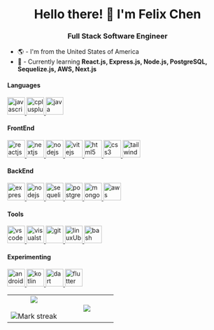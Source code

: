 ### <h1 align="center">Hello there! 👋 I'm Felix Chen</h1>
<h3 align="center">Full Stack Software Engineer</h3>

- 🌎 - I'm from the United States of America
- 🤔 - Currently learning **React.js, Express.js, Node.js, PostgreSQL, Sequelize.js, AWS, Next.js**

<h4 align="left">Languages</h4>
<p align="left">
<a href="https://developer.mozilla.org/en-US/docs/Web/JavaScript" target="_blank" rel="noreferrer"> <img src="https://skillicons.dev/icons?i=js" alt="javascript" width="40" height="40"> </a>
<a href="https://cplusplus.com/" target="_blank" rel="noreferrer"> <img src="https://skillicons.dev/icons?i=cpp" alt="cplusplus" width="40" height="40"/> </a> 
<a href="https://www.java.com" target="_blank" rel="noreferrer"> <img src="https://skillicons.dev/icons?i=java" alt="java" width="40" height="40"/> </a> 
</p>

<h4 align="left">FrontEnd</h4>
<p align="left"> 
<a href="https://react.dev/" target="_blank" rel="noreferrer"> <img src="https://skillicons.dev/icons?i=react" alt="reactjs" width="40" height="40"> </a>
<a href="https://nextjs.org/" target="_blank" rel="noreferrer"> <img src="https://skillicons.dev/icons?i=next" alt="nextjs" width="40" height="40"> </a>
<a href="https://nodejs.org/en" target="_blank" rel="noreferrer"> <img src="https://skillicons.dev/icons?i=nodejs" alt="nodejs" width="40" height="40"> </a>
<a href="https://vitejs.dev/" target="_blank" rel="norefferer"> <img src="https://skillicons.dev/icons?i=vite" alt="vitejs" width="40" height="40"> </a>
<a href="https://developer.mozilla.org/en-US/docs/Web/html" target="_blank" rel="noreferrer"> <img src="https://skillicons.dev/icons?i=html" alt="html5" width="40" height="40"/> </a> 
<a href="https://developer.mozilla.org/en-US/docs/Web/CSS" target="_blank" rel="noreferrer"> <img src="https://skillicons.dev/icons?i=css" alt="css3" width="40" height="40"/> </a> 
<a href="https://tailwindcss.com/" target="_blank" rel="noreferrer"> <img src="https://skillicons.dev/icons?i=tailwind" alt="tailwindcss" width="40" height="40"/> </a> 
</p>

<h4 align="left">BackEnd</h4>
<p align="left">
<a href="https://expressjs.com/" target="_blank" rel="noreferrer"> <img src="https://skillicons.dev/icons?i=express" alt="expressjs" width="40" height="40"> </a>
<a href="https://nodejs.org/en" target="_blank" rel="noreferrer"> <img src="https://skillicons.dev/icons?i=nodejs" alt="nodejs" width="40" height="40"> </a>
<a href="https://sequelize.org/" target="_blank" rel="noreferrer"> <img src="https://skillicons.dev/icons?i=sequelize" alt="sequelizejs" width="40" height="40"> </a>
<a href="https://www.postgresql.org/" target="_blank" rel="noreferrer"> <img src="https://skillicons.dev/icons?i=postgresql" alt="postgresql" width="40" height="40"> </a>
<a href="https://www.mongodb.com/" target="_blank" rel="noreferrer"> <img src="https://skillicons.dev/icons?i=mongodb" alt="mongodb" width="40" height="40"> </a>
<a href="https://aws.amazon.com/" target="_blank" rel="noreferrer"> <img src="https://skillicons.dev/icons?i=aws" alt="aws" width="40" height="40"> </a>
</p>

<h4 align="left">Tools</h4>
<p align="left">
<a href="https://code.visualstudio.com/" target="_blank" rel="noreferrer"> <img src="https://skillicons.dev/icons?i=vscode" alt="vscode" width="40" height="40"> </a>
<a href="https://visualstudio.microsoft.com/" target="_blank" rel="noreferrer"> <img src="https://skillicons.dev/icons?i=visualstudio" alt="visualstudio" width="40" height="40"> </a>
<a href="https://git-scm.com/" target="_blank" rel="noreferrer"> <img src="https://skillicons.dev/icons?i=git" alt="git" width="40" height="40"> </a>
<a href="https://ubuntu.com/" target="_blank" rel="noreferrer"> <img src="https://skillicons.dev/icons?i=linux" alt="linuxUbuntu" width="40" height="40"> </a>
<a href="https://www.gnu.org/software/bash/" target="_blank" rel="noreferrer"> <img src="https://skillicons.dev/icons?i=bash" alt="bash" width="40" height="40"> </a>
</p>

<h4 align="left">Experimenting</h4>
<p align="left">
<a href="https://developer.android.com" target="_blank" rel="noreferrer"> <img src="https://skillicons.dev/icons?i=androidstudio" alt="android" width="40" height="40"/> </a> 
<a href="https://kotlinlang.org" target="_blank" rel="noreferrer"> <img src="https://skillicons.dev/icons?i=kotlin" alt="kotlin" width="40" height="40"/> </a> 
<a href="https://dart.dev/" target="_blank" rel="noreferrer"> <img src="https://skillicons.dev/icons?i=dart" alt="dart" width="40" height="40"/> </a> 
<a href="https://flutter.dev" target="_blank" rel="noreferrer"> <img src="https://skillicons.dev/icons?i=flutter" alt="flutter" width="40" height="40"/> </a> 
</p>

<p align="center">
  <!--- stats (start) -->
<table align="center">
<tr border="none">
<td width="50%" align="center">
  
  <img  align="center"  src="https://github-readme-stats.vercel.app/api?username=CodeWithFlexicon&theme=dark&show_icons=true&count_private=true" />
  <br></br>
  <img  title="🔥 Get streak stats for your profile at git.io/streak-stats" alt="Mark streak" src="https://github-readme-streak-stats.herokuapp.com/?user=CodeWithFlexicon&theme=dark&hide_border=false" /> 
</td>

<td width="50%" align="center">

  <img  align="center"  src="https://github-readme-stats.anuraghazra1.vercel.app/api/top-langs/?username=CodeWithFlexicon&theme=dark&hide_border=false&no-bg=true&no-frame=true&langs_count=10"/>
  
  </td>
</tr>
</table>
<!--- stats (end) -->

<!--- trophy (start) -->
<!--- <div align=center>
  <a href="https://github.com/ryo-ma/github-profile-trophy" title="Go to Source">
      <img align="center" width=84% src="https://github-profile-trophy.vercel.app/?username=CodeWithFlexicon&theme=radical&row=1&column=7&margin-h=15&margin-w=5&no-bg=true" alt="TROPHY" />
    </a>
</div> -->
<!--- trophy (start) --> 


</p>        
<!--- stats (end) -->

<!--![NAME github stats](https://github-readme-stats.vercel.app/apiusername=CodeWithFlexicon&show_icons=true&theme=radical)-->

<!--
**CodeWithFlexicon/CodeWithFlexicon** is a ✨ _special_ ✨ repository because its `README.md` (this file) appears on your GitHub profile.

Here are some ideas to get you started:

- 🔭 I’m currently working on ...
- 🌱 I’m currently learning ...
- 👯 I’m looking to collaborate on ...
- 🤔 I’m looking for help with ...
- 💬 Ask me about ...
- 📫 How to reach me: ...
- 😄 Pronouns: ...
- ⚡ Fun fact: ...
-->
